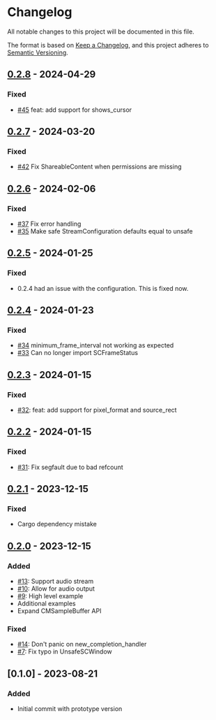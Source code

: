 # Changelog

All notable changes to this project will be documented in this file.

The format is based on [Keep a Changelog](https://keepachangelog.com/en/1.1.0/),
and this project adheres to [Semantic Versioning](https://semver.org/spec/v2.0.0.html).

## [0.2.8] - 2024-04-29
### Fixed
- [#45](https://github.com/svtlabs/screencapturekit-rs/pull/45) feat: add support for shows_cursor

## [0.2.7] - 2024-03-20

### Fixed

- [#42](https://github.com/svtlabs/screencapturekit-rs/pull/42) Fix ShareableContent when permissions are missing

## [0.2.6] - 2024-02-06

### Fixed

- [#37](https://github.com/svtlabs/screencapturekit-rs/issues/37) Fix error handling
- [#35](https://github.com/svtlabs/screencapturekit-rs/issues/35) Make safe StreamConfiguration defaults equal to unsafe

## [0.2.5] - 2024-01-25

### Fixed

- 0.2.4 had an issue with the configuration. This is fixed now.

## [0.2.4] - 2024-01-23

### Fixed

- [#34](https://github.com/svtlabs/screencapturekit-rs/issues/34) minimum_frame_interval not working as expected
- [#33](https://github.com/svtlabs/screencapturekit-rs/issues/33) Can no longer import SCFrameStatus

## [0.2.3] - 2024-01-15

### Fixed

- [#32](https://github.com/svtlabs/screencapturekit-rs/pull/32): feat: add support for pixel_format and source_rect

## [0.2.2] - 2024-01-15

### Fixed

- [#31](https://github.com/svtlabs/screencapturekit-rs/pull/31): Fix segfault due to bad refcount

## [0.2.1] - 2023-12-15

### Fixed

- Cargo dependency mistake

## [0.2.0] - 2023-12-15

### Added

- [#13](https://github.com/svtlabs/screencapturekit-rs/pull/13): Support audio stream
- [#10](https://github.com/svtlabs/screencapturekit-rs/pull/10): Allow for audio output
- [#9](https://github.com/svtlabs/screencapturekit-rs/pull/9): High level example
- Additional examples
- Expand CMSampleBuffer API

### Fixed

- [#14](https://github.com/svtlabs/screencapturekit-rs/pull/14): Don't panic on new_completion_handler
- [#7](https://github.com/svtlabs/screencapturekit-rs/pull/7): Fix typo in UnsafeSCWindow

## [0.1.0] - 2023-08-21

### Added

- Initial commit with prototype version

[unreleased]: https://github.com/svtlabs/screencapturekit-rs/compare/v0.2.8...HEAD
[0.2.8]: https://github.com/svtlabs/screencapturekit-rs/compare/v0.2.7...v0.2.8
[0.2.7]: https://github.com/svtlabs/screencapturekit-rs/compare/v0.2.6...v0.2.7
[0.2.6]: https://github.com/svtlabs/screencapturekit-rs/compare/v0.2.5...v0.2.6
[0.2.5]: https://github.com/svtlabs/screencapturekit-rs/compare/v0.2.4...v0.2.5
[0.2.4]: https://github.com/svtlabs/screencapturekit-rs/compare/v0.2.3...v0.2.4
[0.2.3]: https://github.com/svtlabs/screencapturekit-rs/compare/v0.2.2...v0.2.3
[0.2.2]: https://github.com/svtlabs/screencapturekit-rs/compare/v0.2.1...v0.2.2
[0.2.1]: https://github.com/svtlabs/screencapturekit-rs/compare/v0.2.0...v0.2.1
[0.2.0]: https://github.com/svtlabs/screencapturekit-rs/compare/v0.1.0...v0.2.0
[0.0.1]: https://github.com/svtlabs/screencapturekit-rs/releases/tag/v0.1.0
